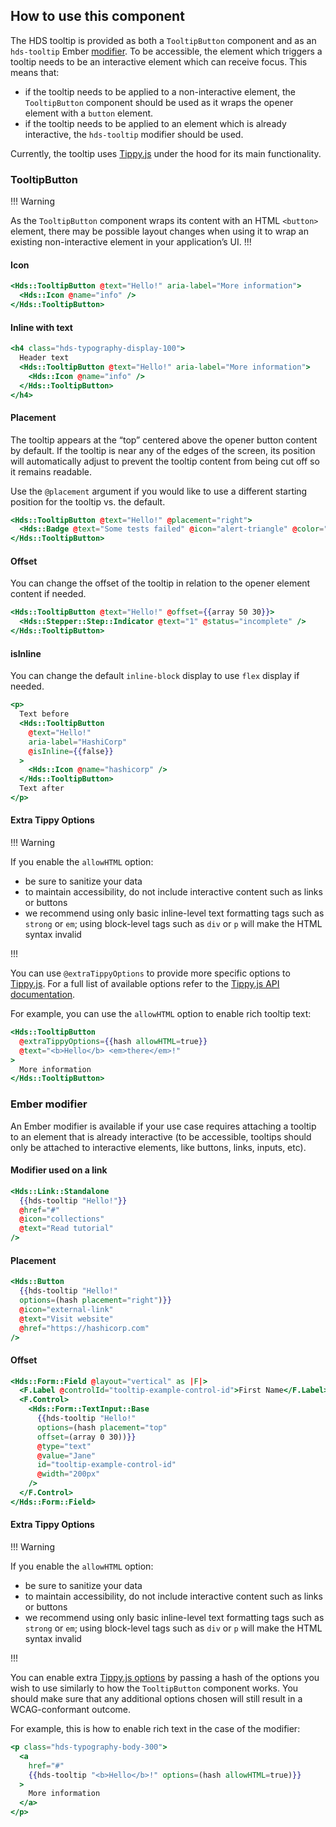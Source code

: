## How to use this component

The HDS tooltip is provided as both a `TooltipButton` component and as an `hds-tooltip` Ember [modifier](/components/tooltip?tab=code#ember-modifier). To be accessible, the element which triggers a tooltip needs to be an interactive element which can receive focus. This means that:

* if the tooltip needs to be applied to a non-interactive element, the `TooltipButton` component should be used as it wraps the opener element with a `button` element.
* if the tooltip needs to be applied to an element which is already interactive, the `hds-tooltip` modifier should be used.

Currently, the tooltip uses [Tippy.js](https://atomiks.github.io/tippyjs/) under the hood for its main functionality.

<!-- use the same heading order from Guidelines -->
### TooltipButton

!!! Warning

As the `TooltipButton` component wraps its content with an HTML `<button>` element, there may be possible layout changes when using it to wrap an existing non-interactive element in your application’s UI.
!!!

#### Icon
```handlebars
<Hds::TooltipButton @text="Hello!" aria-label="More information">
  <Hds::Icon @name="info" />
</Hds::TooltipButton>
```

#### Inline with text
```handlebars
<h4 class="hds-typography-display-100">
  Header text
  <Hds::TooltipButton @text="Hello!" aria-label="More information">
    <Hds::Icon @name="info" />
  </Hds::TooltipButton>
</h4>
```

#### Placement

The tooltip appears at the “top” centered above the opener button content by default. If the tooltip is near any of the edges of the screen, its position will automatically adjust to prevent the tooltip content from being cut off so it remains readable.

Use the `@placement` argument if you would like to use a different starting position for the tooltip vs. the default.


```handlebars
<Hds::TooltipButton @text="Hello!" @placement="right">
  <Hds::Badge @text="Some tests failed" @icon="alert-triangle" @color="warning" />
</Hds::TooltipButton>
```

#### Offset

You can change the offset of the tooltip in relation to the opener element content if needed.

```handlebars
<Hds::TooltipButton @text="Hello!" @offset={{array 50 30}}>
  <Hds::Stepper::Step::Indicator @text="1" @status="incomplete" />
</Hds::TooltipButton>
```

#### isInline

You can change the default `inline-block` display to use `flex` display if needed.

```handlebars
<p>
  Text before
  <Hds::TooltipButton
    @text="Hello!"
    aria-label="HashiCorp"
    @isInline={{false}}
  >
    <Hds::Icon @name="hashicorp" />
  </Hds::TooltipButton>
  Text after
</p>
```

#### Extra Tippy Options

!!! Warning

If you enable the `allowHTML` option:
- be sure to sanitize your data
- to maintain accessibility, do not include interactive content such as links or buttons
- we recommend using only basic inline-level text formatting tags such as `strong` or `em`; using block-level tags such as `div` or `p` will make the HTML syntax invalid

!!!

You can use `@extraTippyOptions` to provide more specific options to [Tippy.js](https://atomiks.github.io/tippyjs/). For a full list of available options refer to the [Tippy.js API documentation](https://atomiks.github.io/tippyjs/v6/all-props/).

For example, you can use the `allowHTML` option to enable rich tooltip text:

```handlebars
<Hds::TooltipButton
  @extraTippyOptions={{hash allowHTML=true}}
  @text="<b>Hello</b> <em>there</em>!"
>
  More information
</Hds::TooltipButton>
```

### Ember modifier

An Ember modifier is available if your use case requires attaching a tooltip to an element that is already interactive (to be accessible, tooltips should only be attached to interactive elements, like buttons, links, inputs, etc).

#### Modifier used on a link

```handlebars
<Hds::Link::Standalone
  {{hds-tooltip "Hello!"}}
  @href="#"
  @icon="collections"
  @text="Read tutorial"
/>
```

#### Placement
```handlebars
<Hds::Button
  {{hds-tooltip "Hello!"
  options=(hash placement="right")}}
  @icon="external-link"
  @text="Visit website"
  @href="https://hashicorp.com"
/>
```

#### Offset
```handlebars
<Hds::Form::Field @layout="vertical" as |F|>
  <F.Label @controlId="tooltip-example-control-id">First Name</F.Label>
  <F.Control>
    <Hds::Form::TextInput::Base
      {{hds-tooltip "Hello!"
      options=(hash placement="top"
      offset=(array 0 30))}}
      @type="text"
      @value="Jane"
      id="tooltip-example-control-id"
      @width="200px"
    />
  </F.Control>
</Hds::Form::Field>
```

#### Extra Tippy Options

!!! Warning

If you enable the `allowHTML` option:
- be sure to sanitize your data
- to maintain accessibility, do not include interactive content such as links or buttons
- we recommend using only basic inline-level text formatting tags such as `strong` or `em`; using block-level tags such as `div` or `p` will make the HTML syntax invalid

!!!

You can enable extra [Tippy.js options](https://atomiks.github.io/tippyjs/v6/all-props/) by passing a hash of the options you wish to use similarly to how the `TooltipButton` component works. You should make sure that any additional options chosen will still result in a WCAG-conformant outcome.

For example, this is how to enable rich text in the case of the modifier:

```handlebars
<p class="hds-typography-body-300">
  <a
    href="#"
    {{hds-tooltip "<b>Hello</b>!" options=(hash allowHTML=true)}}
  >
    More information
  </a>
</p>
```
